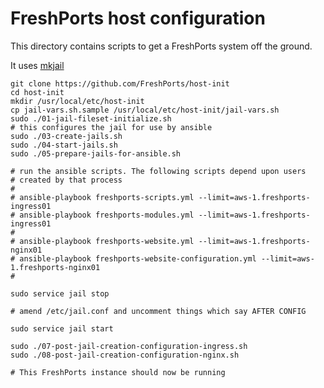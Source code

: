 # FreshPorts host configuration

This directory contains scripts to get a FreshPorts system off the ground.

It uses [mkjail](https://github.com/mkjail/mkjail)

    git clone https://github.com/FreshPorts/host-init
    cd host-init
    mkdir /usr/local/etc/host-init
    cp jail-vars.sh.sample /usr/local/etc/host-init/jail-vars.sh
    sudo ./01-jail-fileset-initialize.sh
    # this configures the jail for use by ansible
    sudo ./03-create-jails.sh
    sudo ./04-start-jails.sh
    sudo ./05-prepare-jails-for-ansible.sh

    # run the ansible scripts. The following scripts depend upon users
    # created by that process
    #
    # ansible-playbook freshports-scripts.yml --limit=aws-1.freshports-ingress01
    # ansible-playbook freshports-modules.yml --limit=aws-1.freshports-ingress01
    #
    # ansible-playbook freshports-website.yml --limit=aws-1.freshports-nginx01
    # ansible-playbook freshports-website-configuration.yml --limit=aws-1.freshports-nginx01
    # 

    sudo service jail stop

    # amend /etc/jail.conf and uncomment things which say AFTER CONFIG

    sudo service jail start

    sudo ./07-post-jail-creation-configuration-ingress.sh
    sudo ./08-post-jail-creation-configuration-nginx.sh

    # This FreshPorts instance should now be running
